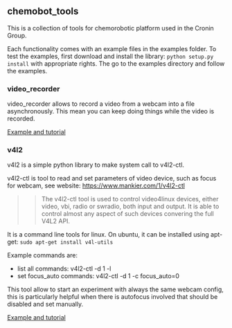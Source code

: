 ## chemobot_tools

This is a collection of tools for chemorobotic platform used in the Cronin Group.

Each functionality comes with an example files in the examples folder. To test the examples, first download and install the library: ```python setup.py install``` with appropriate rights. The go to the examples directory and follow the examples.

### video_recorder

video_recorder allows to record a video from a webcam into a file asynchronously. This mean you can keep doing things while the video is recorded.

[Example and tutorial](examples/video_recorder/demo.py)


### v4l2

v4l2 is a simple python library to make system call to v4l2-ctl.

v4l2-ctl is tool to read and set parameters of video device, such as focus for webcam, see website: https://www.mankier.com/1/v4l2-ctl
>> The v4l2-ctl tool is used to control video4linux devices, either video, vbi, radio or swradio, both input and output. It is able to control almost any aspect of such devices convering the full V4L2 API.

It is a command line tools for linux. On ubuntu, it can be installed using apt-get: ```sudo apt-get install v4l-utils```

Example commands are:
- list all commands: v4l2-ctl -d 1 -l
- set focus_auto commands: v4l2-ctl -d 1 -c focus_auto=0

This tool allow to start an experiment with always the same webcam config, this is particularly helpful when there is autofocus involved that should be disabled and set manually.

[Example and tutorial](examples/v4l2/demo.py)
